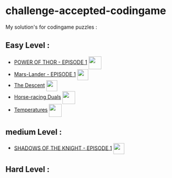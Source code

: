 # challenge-accepted-codingame

My solution's for codingame puzzles : 

## Easy Level : 
 - [POWER OF THOR - EPISODE 1](https://github.com/gazwannagm/challenge-accepted-codingame/blob/main/Week01/POWER-OF-THOR-EPISODE1%20.ts) <img src="https://res.cloudinary.com/deiwqu3r2/image/upload/v1656831970/icons8-thor-hammer-96_qg8m4j.png" width="35" align ="center">
 - [Mars-Lander - EPISODE 1](https://github.com/gazwannagm/challenge-accepted-codingame/blob/main/Week01/MarsLander-Episode1.ts) <img src="https://res.cloudinary.com/deiwqu3r2/image/upload/v1656832175/icons8-lander-64_baqomi.png" align="center" width="30">
  - [The Descent](https://github.com/gazwannagm/challenge-accepted-codingame/blob/main/Week02/The%20Descent.ts) <img src="https://res.cloudinary.com/deiwqu3r2/image/upload/v1657087127/up-pointing-military-airplane_1f6e6_etzydb.png" align="center" width="30">
  - [Horse-racing Duals](https://github.com/gazwannagm/challenge-accepted-codingame/blob/main/Week02/Horse-racing%20Duals.ts) <img src="https://res.cloudinary.com/deiwqu3r2/image/upload/v1657463783/9342-horsing-around_tsdnj1.png" align="center" width="35">
  - [Temperatures](https://github.com/gazwannagm/challenge-accepted-codingame/blob/main/Week%203/Temperatures.ts) <img src="https://res.cloudinary.com/deiwqu3r2/image/upload/v1657478553/giphy_wg2lgf.gif" align="center" width="35">
  
  
 
## medium Level : 
 - [SHADOWS OF THE KNIGHT - EPISODE 1](https://github.com/gazwannagm/challenge-accepted-codingame/blob/main/Week01/SHADOWS-OF-THE-KNIGHT-EPISODE1.ts) <img src="https://res.cloudinary.com/deiwqu3r2/image/upload/v1656832565/icons8-batman-96_baos6i.png" align="center" width="30">

## Hard Level : 
